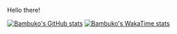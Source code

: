 Hello there!



[![Bambuko's GitHub stats](https://github-readme-stats.vercel.app/api?username=BambukoDev&theme=transparent)](https://github.com/BambukoDev)
[![Bambuko's WakaTime stats](https://github-readme-stats.vercel.app/api/wakatime?username=BambukoDev&theme=transparent)](https://github.com/BambukoDev)